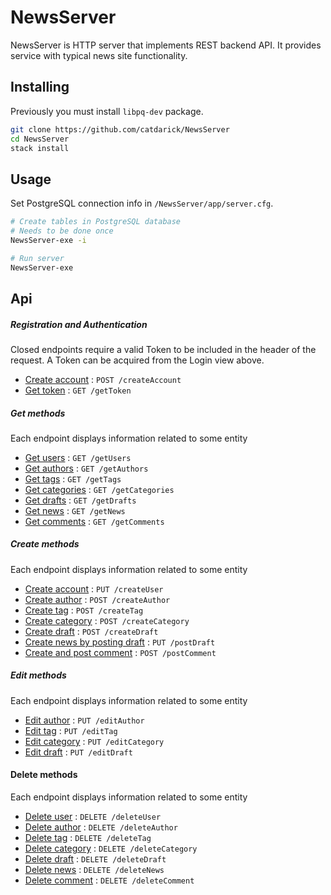 # NewsServer

NewsServer is HTTP server that implements REST backend API. It provides service with typical news site functionality.
## Installing

Previously you must install `libpq-dev` package.
```sh
git clone https://github.com/catdarick/NewsServer
cd NewsServer
stack install
```
## Usage
Set PostgreSQL connection info in `/NewsServer/app/server.cfg`.

```sh
# Create tables in PostgreSQL database
# Needs to be done once
NewsServer-exe -i

# Run server
NewsServer-exe
```
## Api

##### Registration and Authentication

Closed endpoints require a valid Token to be included in the header of the
request. A Token can be acquired from the Login view above.
* [Create account](docs/create/user.md) : `POST /createAccount`
* [Get token](docs/get/token.md) : `GET /getToken`

##### Get methods

Each endpoint displays information related to some entity

* [Get users](docs/get/user.md) : `GET /getUsers`
* [Get authors](docs/get/author.md) : `GET /getAuthors`
* [Get tags](docs/get/tag.md) : `GET /getTags`
* [Get categories](docs/get/category.md) : `GET /getCategories`
* [Get drafts](docs/get/deaft.md) : `GET /getDrafts`
* [Get news](docs/get/news.md) : `GET /getNews`
* [Get comments](docs/get/comment.md) : `GET /getComments`


##### Create methods

Each endpoint displays information related to some entity

* [Create account](docs/create/user.md) : `PUT /createUser`
* [Create author](docs/create/author.md) : `POST /createAuthor`
* [Create tag](docs/create/tag.md) : `POST /createTag`
* [Create category](docs/create/category.md) : `POST /createCategory`
* [Create draft](docs/create/draft.md) : `POST /createDraft`
* [Create news by posting draft](docs/post/draft.md) : `PUT /postDraft`
* [Create and post comment](docs/post/comment.md) : `POST /postComment`

##### Edit methods

Each endpoint displays information related to some entity

* [Edit author](docs/edit/author.md) : `PUT /editAuthor`
* [Edit tag](docs/edit/tag.md) : `PUT /editTag`
* [Edit category](docs/edit/category.md) : `PUT /editCategory`
* [Edit draft](docs/edit/deaft.md) : `PUT /editDraft`

#### Delete methods

Each endpoint displays information related to some entity

* [Delete user](docs/delete/user.md) : `DELETE /deleteUser`
* [Delete author](docs/delete/author.md) : `DELETE /deleteAuthor`
* [Delete tag](docs/delete/tag.md) : `DELETE /deleteTag`
* [Delete category](docs/delete/category.md) : `DELETE /deleteCategory`
* [Delete draft](docs/delete/deaft.md) : `DELETE /deleteDraft`
* [Delete news](docs/delete/draft.md) : `DELETE /deleteNews`
* [Delete comment](docs/delete/comment.md) : `DELETE /deleteComment`
